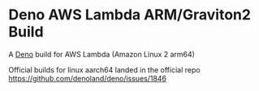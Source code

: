 # Deno AWS Lambda ARM/Graviton2 Build
A [Deno](https://deno.land/) build for AWS Lambda (Amazon Linux 2 arm64)

Official builds for linux aarch64 landed in the official repo https://github.com/denoland/deno/issues/1846
